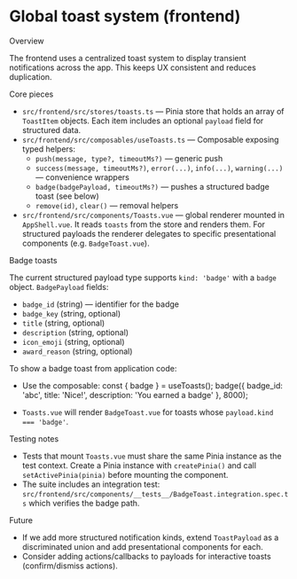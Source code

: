# Global toast system (frontend)

Overview

The frontend uses a centralized toast system to display transient notifications across the app. This keeps UX consistent and reduces duplication.

Core pieces

- `src/frontend/src/stores/toasts.ts` — Pinia store that holds an array of `ToastItem` objects. Each item includes an optional `payload` field for structured data.
- `src/frontend/src/composables/useToasts.ts` — Composable exposing typed helpers:
  - `push(message, type?, timeoutMs?)` — generic push
  - `success(message, timeoutMs?)`, `error(...)`, `info(...)`, `warning(...)` — convenience wrappers
  - `badge(badgePayload, timeoutMs?)` — pushes a structured badge toast (see below)
  - `remove(id)`, `clear()` — removal helpers
- `src/frontend/src/components/Toasts.vue` — global renderer mounted in `AppShell.vue`. It reads `toasts` from the store and renders them. For structured payloads the renderer delegates to specific presentational components (e.g. `BadgeToast.vue`).

Badge toasts

The current structured payload type supports `kind: 'badge'` with a `badge` object. `BadgePayload` fields:

- `badge_id` (string) — identifier for the badge
- `badge_key` (string, optional)
- `title` (string, optional)
- `description` (string, optional)
- `icon_emoji` (string, optional)
- `award_reason` (string, optional)

To show a badge toast from application code:

- Use the composable:
  const { badge } = useToasts();
  badge({ badge_id: 'abc', title: 'Nice!', description: 'You earned a badge' }, 8000);

- `Toasts.vue` will render `BadgeToast.vue` for toasts whose `payload.kind === 'badge'`.

Testing notes

- Tests that mount `Toasts.vue` must share the same Pinia instance as the test context. Create a Pinia instance with `createPinia()` and call `setActivePinia(pinia)` before mounting the component.
- The suite includes an integration test: `src/frontend/src/components/__tests__/BadgeToast.integration.spec.ts` which verifies the badge path.

Future

- If we add more structured notification kinds, extend `ToastPayload` as a discriminated union and add presentational components for each.
- Consider adding actions/callbacks to payloads for interactive toasts (confirm/dismiss actions).

